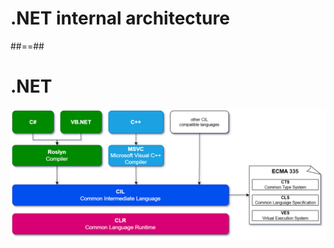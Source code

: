<!-- .slide: class="transition-bg-sfeir-2" -->
# .NET internal architecture

##==##

# .NET

![center](../../assets/10-history/dotnet_components.png)

